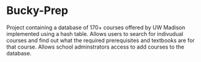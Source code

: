 # Bucky-Prep
Project containing a database of 170+ courses offered by UW Madison implemented using a hash table. Allows users to search for indivudual courses and find out what the required
prerequisites and textbooks are for that course. Allows school adminstrators access to add courses to the database.

